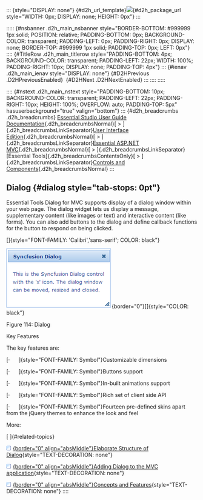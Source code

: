 ::: {style="DISPLAY: none"}
[](ms-xhelp:///?Id=d2h_url_template){#d2h_url_template}![](!package_url!){#d2h_package_url style="WIDTH: 0px; DISPLAY: none; HEIGHT: 0px"}
:::

::::: {#nsbanner .d2h_main_nsbanner style="BORDER-BOTTOM: #999999 1px solid; POSITION: relative; PADDING-BOTTOM: 0px; BACKGROUND-COLOR: transparent; PADDING-LEFT: 0px; PADDING-RIGHT: 0px; DISPLAY: none; BORDER-TOP: #999999 1px solid; PADDING-TOP: 0px; LEFT: 0px"}
:::: {#TitleRow .d2h_main_titlerow style="PADDING-BOTTOM: 4px; BACKGROUND-COLOR: transparent; PADDING-LEFT: 22px; WIDTH: 100%; PADDING-RIGHT: 10px; DISPLAY: none; PADDING-TOP: 4px"}
::: {#ienav .d2h_main_ienav style="DISPLAY: none"}
[](ms-xhelp:///?Id=2da0a9e6-641b-483d-8cff-3372b16ade2a){#D2HPrevious .D2HPreviousEnabled}  [](ms-xhelp:///?Id=5d560158-5d2c-4246-a9ac-e29d472d85b2){#D2HNext .D2HNextEnabled}
:::
::::
:::::

:::: {#nstext .d2h_main_nstext style="PADDING-BOTTOM: 10px; BACKGROUND-COLOR: transparent; PADDING-LEFT: 22px; PADDING-RIGHT: 10px; HEIGHT: 100%; OVERFLOW: auto; PADDING-TOP: 5px" hasuserbackground="true" valign="bottom"}
::: {#d2h_breadcrumbs .d2h_breadcrumbs}
[Essential Studio User Guide Documentation](ms-xhelp:///?Id=12457748-09e3-4d74-a240-8e049cedf030){.d2h_breadcrumbsNormal}[ \> ]{.d2h_breadcrumbsLinkSeparator}[User Interface Edition](ms-xhelp:///?Id=c29296b7-531c-413b-a0ec-488ca1f7f669){.d2h_breadcrumbsNormal}[ \> ]{.d2h_breadcrumbsLinkSeparator}[Essential ASP.NET MVC](ms-xhelp:///?Id=4b14e7d1-65c4-4f67-b1aa-2c37709905a5){.d2h_breadcrumbsNormal}[ \> ]{.d2h_breadcrumbsLinkSeparator}[Essential Tools]{.d2h_breadcrumbsContentsOnly}[ \> ]{.d2h_breadcrumbsLinkSeparator}[Controls and Components](ms-xhelp:///?Id=f0af2fff-6f00-4ca4-85a6-54e41ac5dc96){.d2h_breadcrumbsNormal}
:::

## Dialog {#dialog style="tab-stops: 0pt"}

Essential Tools Dialog for MVC supports display of a dialog window within your web page. The dialog widget lets us display a message, supplementary content (like images or text) and interactive content (like forms). You can also add buttons to the dialog and define callback functions for the button to respond on being clicked.

[]{style="FONT-FAMILY: 'Calibri','sans-serif'; COLOR: black"} 

![Description: C:\\Work Place\\Work Trunk\\features\\SF4718\\Dialog\\creating a dialog.png](ImagesExt/image56_125.png){border="0"}[]{style="COLOR: black"}

Figure 114: Dialog

Key Features

The key features are:

[·      ]{style="FONT-FAMILY: Symbol"}Customizable dimensions

[·      ]{style="FONT-FAMILY: Symbol"}Buttons support

[·      ]{style="FONT-FAMILY: Symbol"}In-built animations support

[·      ]{style="FONT-FAMILY: Symbol"}Rich set of client side API

[·      ]{style="FONT-FAMILY: Symbol"}Fourteen pre-defined skins apart from the jQuery themes to enhance the look and feel

More:

[ ]{#related-topics}

[![](button.gif){border="0" align="absMiddle"}Elaborate Structure of Dialog](ms-xhelp:///?Id=5d560158-5d2c-4246-a9ac-e29d472d85b2){style="TEXT-DECORATION: none"}

[![](button.gif){border="0" align="absMiddle"}Adding Dialog to the MVC application](ms-xhelp:///?Id=2f3cd141-0a2d-4b19-b832-f84c1c1db6db){style="TEXT-DECORATION: none"}

[![](button.gif){border="0" align="absMiddle"}Concepts and Features](ms-xhelp:///?Id=07e2f7c6-98af-4a91-8af2-a4fa04c190eb){style="TEXT-DECORATION: none"}
::::
